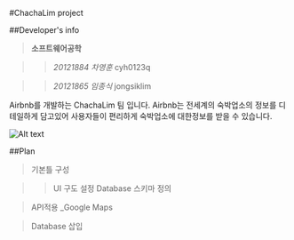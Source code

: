 #ChachaLim project

##Developer's info
>__소프트웨어공학__

>>_20121884 차영훈_ cyh0123q

>>_20121865 임종식_ jongsiklim

Airbnb를 개발하는 ChachaLim 팀 입니다.
Airbnb는 전세계의 숙박업소의 정보를 디테일하게 담고있어 사용자들이 편리하게 숙박업소에 대한정보를 받을 수 있습니다.

![Alt text](https://a2.muscache.com/airbnb/static/logos/belo-1200x630-a0d52af6aba9463c82017da13912f19f.png)


##Plan
>기본틀 구성

>> UI 구도 설정
>> Database 스키마 정의

> API적용 _Google Maps

> Database 삽입
